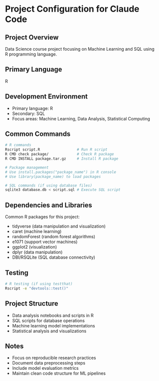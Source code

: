 # Project Configuration for Claude Code

## Project Overview
Data Science course project focusing on Machine Learning and SQL using R programming language.

## Primary Language
R

## Development Environment
- Primary language: R
- Secondary: SQL
- Focus areas: Machine Learning, Data Analysis, Statistical Computing

## Common Commands
```bash
# R commands
Rscript script.R                 # Run R script
R CMD check package/             # Check R package
R CMD INSTALL package.tar.gz     # Install R package

# Package management
# Use install.packages("package_name") in R console
# Use library(package_name) to load packages

# SQL commands (if using database files)
sqlite3 database.db < script.sql # Execute SQL script
```

## Dependencies and Libraries
Common R packages for this project:
- tidyverse (data manipulation and visualization)
- caret (machine learning)
- randomForest (random forest algorithms)
- e1071 (support vector machines)
- ggplot2 (visualization)
- dplyr (data manipulation)
- DBI/RSQLite (SQL database connectivity)

## Testing
```bash
# R testing (if using testthat)
Rscript -e "devtools::test()"
```

## Project Structure
- Data analysis notebooks and scripts in R
- SQL scripts for database operations
- Machine learning model implementations
- Statistical analysis and visualizations

## Notes
- Focus on reproducible research practices
- Document data preprocessing steps
- Include model evaluation metrics
- Maintain clean code structure for ML pipelines